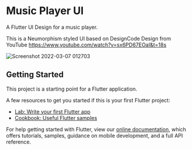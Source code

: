 # Music Player UI

A Flutter UI Design for a music player.

This is a Neumorphism styled UI based on DesignCode Design from YouTube
https://www.youtube.com/watch?v=sx6PD67EOaI&t=18s


![Screenshot 2022-03-07 012703](https://user-images.githubusercontent.com/49479389/156949271-184dd0b4-53ff-46d2-a226-ee0ab402e7c6.png)



## Getting Started

This project is a starting point for a Flutter application.

A few resources to get you started if this is your first Flutter project:

- [Lab: Write your first Flutter app](https://flutter.dev/docs/get-started/codelab)
- [Cookbook: Useful Flutter samples](https://flutter.dev/docs/cookbook)

For help getting started with Flutter, view our
[online documentation](https://flutter.dev/docs), which offers tutorials,
samples, guidance on mobile development, and a full API reference.
